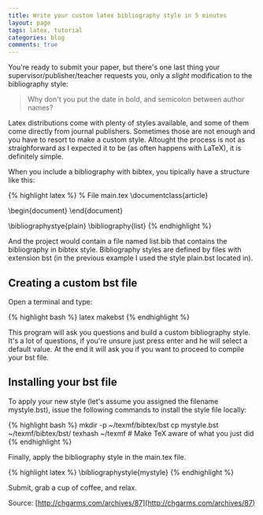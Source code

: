 ```yaml
---
title: Write your custom latex bibliography style in 5 minutes
layout: page
tags: latex, tutorial
categories: blog
comments: true
---
```


You're ready to submit your paper, but there's one last thing your supervisor/publisher/teacher requests you, only a _slight_ modification to the bibliography style:

> Why don't you put the date in bold, and semicolon between author names?

Latex distributions come with plenty of styles available, and some of them come directly from  journal publishers. Sometimes those are not enough and you have to resort to make a custom style. Altought the process is not as straighforward as I expected it to be (as often happens with LaTeX), it is definitely simple. 

When you include a bibliography with bibtex, you tipically have a structure like this:

{% highlight latex %}
% File main.tex
\documentclass{article}

\begin{document}
\end{document}

\bibliographystye{plain}
\bibliography{list}
{% endhighlight %}

And the project would contain a file named list.bib that contains the bibliography in bibtex style. Bibliography styles are defined by files with extension bst (in the previous example I used the style plain.bst located in). 

## Creating a custom bst file

Open a terminal and type:
  
{% highlight bash %}
latex makebst
{% endhighlight %}

This program will ask you questions and build a custom bibliography style. It's a lot of questions, if you're unsure just press enter and he will select a default value. At the end it will ask you if you want to proceed to compile your bst file.

## Installing your bst file

To apply your new style (let's assume you assigned the filename mystyle.bst), issue the following commands to install the style file locally:

{% highlight bash %}
mkdir -p ~/texmf/bibtex/bst
cp mystyle.bst ~/texmf/bibtex/bst/
texhash ~/texmf # Make TeX aware of what you just did
{% endhighlight %}

Finally, apply the bibliography style in the main.tex file.

{% highlight latex %}
\bibliographystyle{mystyle}
{% endhighlight %}

Submit, grab a cup of coffee, and relax.

Source: [http://chgarms.com/archives/87](http://chgarms.com/archives/87)
